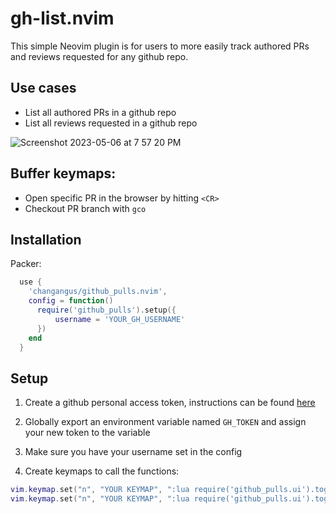 # gh-list.nvim

This simple Neovim plugin is for users to more easily track authored PRs and reviews requested for any github repo. 

## Use cases

- List all authored PRs in a github repo 
- List all reviews requested in a github repo 

![Screenshot 2023-05-06 at 7 57 20 PM](https://user-images.githubusercontent.com/63685366/236651036-2112acce-15ac-4a03-a49b-9b0550c64a8e.png)

## Buffer keymaps: 

- Open specific PR in the browser by hitting `<CR>` 
- Checkout PR branch with `gco`

## Installation 

Packer: 
```lua
  use {
    'changangus/github_pulls.nvim',
    config = function()
      require('github_pulls').setup({
          username = 'YOUR_GH_USERNAME'
      })
    end
  }

```

## Setup

1. Create a github personal access token, instructions can be found [here](https://docs.github.com/en/authentication/keeping-your-account-and-data-secure/creating-a-personal-access-token) 

2. Globally export an environment variable named `GH_TOKEN` and assign your new token to the variable 

3. Make sure you have your username set in the config 

4. Create keymaps to call the functions: 

```lua
vim.keymap.set("n", "YOUR KEYMAP", ":lua require('github_pulls.ui').toggle_pr_menu()<CR>", { noremap = true, silent = true })
vim.keymap.set("n", "YOUR KEYMAP", ":lua require('github_pulls.ui').toggle_reviews_menu()<CR>", { noremap = true, silent = true })
```
